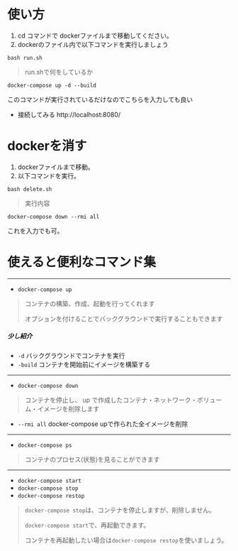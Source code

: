 # 使い方

1. cd コマンドで dockerファイルまで移動してください。
1. dockerのファイル内で以下コマンドを実行しましょう
```
bash run.sh
```

> run.shで何をしているか
```
docker-compose up -d --build
```
このコマンドが実行されているだけなのでこちらを入力しても良い

- 接続してみる http://localhost:8080/

# dockerを消す

1. dockerファイルまで移動。
1. 以下コマンドを実行。
```
bash delete.sh
```

> 実行内容
```
docker-compose down --rmi all
```
これを入力でも可。

# 使えると便利なコマンド集
---
- `docker-compose up`
> コンテナの構築、作成、起動を行ってくれます
>
> オプションを付けることでバックグラウンドで実行することもできます
##### 少し紹介
- `-d` バックグラウンドでコンテナを実行
- `-build` コンテナを開始前にイメージを構築する
---
- `docker-compose down`
> コンテナを停止し、 up で作成したコンテナ・ネットワーク・ボリューム・イメージを削除します
- `--rmi all` docker-compose upで作られた全イメージを削除
---
- `docker-compose ps`
> コンテナのプロセス(状態)を見ることができます
---
- `docker-compose start`
- `docker-compose stop`
- `docker-compose restop`
> `docker-compose stop`は、コンテナを停止しますが、削除しません。
>
> `docker-compose start`で、再起動できます。
>
> コンテナを再起動したい場合は`docker-compose restop`を使いましょう。
